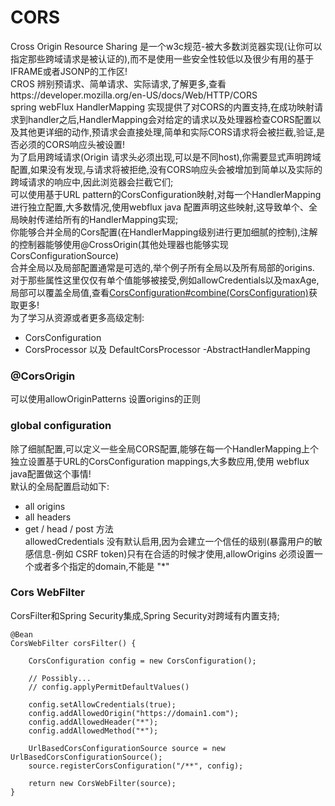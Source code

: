 # CORS
Cross Origin Resource Sharing 是一个w3c规范-被大多数浏览器实现(让你可以指定那些跨域请求是被认证的),而不是使用一些安全性较低以及很少有用的基于IFRAME或者JSONP的工作区! \
CROS 辨别预请求、简单请求、实际请求,了解更多,查看https://developer.mozilla.org/en-US/docs/Web/HTTP/CORS \
spring webFlux HandlerMapping 实现提供了对CORS的内置支持,在成功映射请求到handler之后,HandlerMapping会对给定的请求以及处理器检查CORS配置以及其他更详细的动作,预请求会直接处理,简单和实际CORS请求将会被拦截,验证,是否必须的CORS响应头被设置! \
为了启用跨域请求(Origin 请求头必须出现,可以是不同host),你需要显式声明跨域配置,如果没有发现,与请求将被拒绝,没有CORS响应头会被增加到简单以及实际的跨域请求的响应中,因此浏览器会拦截它们; \
可以使用基于URL pattern的CorsConfiguration映射,对每一个HandlerMapping进行独立配置,大多数情况,使用webflux java 配置声明这些映射,这导致单个、全局映射传递给所有的HandlerMapping实现; \
你能够合并全局的Cors配置(在HandlerMapping级别进行更加细腻的控制),注解的控制器能够使用@CrossOrigin(其他处理器也能够实现CorsConfigurationSource) \
合并全局以及局部配置通常是可选的,举个例子所有全局以及所有局部的origins. 对于那些属性这里仅仅有单个值能够被接受,例如allowCredentials以及maxAge,局部可以覆盖全局值,查看[CorsConfiguration#combine(CorsConfiguration)](https://docs.spring.io/spring-framework/docs/5.3.10-SNAPSHOT/javadoc-api/org/springframework/web/cors/CorsConfiguration.html#combine-org.springframework.web.cors.CorsConfiguration-)获取更多! \
为了学习从资源或者更多高级定制:
- CorsConfiguration
- CorsProcessor 以及 DefaultCorsProcessor
-AbstractHandlerMapping
### @CorsOrigin
可以使用allowOriginPatterns  设置origins的正则
### global configuration
除了细腻配置,可以定义一些全局CORS配置,能够在每一个HandlerMapping上个独立设置基于URL的CorsConfiguration mappings,大多数应用,使用 webflux java配置做这个事情! \
默认的全局配置启动如下:
- all origins
- all headers
- get / head / post 方法 \
allowedCredentials 没有默认启用,因为会建立一个信任的级别(暴露用户的敏感信息-例如 CSRF token)只有在合适的时候才使用,allowOrigins 必须设置一个或者多个指定的domain,不能是 "*"
### Cors WebFilter
CorsFilter和Spring Security集成,Spring Security对跨域有内置支持;
```text
@Bean
CorsWebFilter corsFilter() {

    CorsConfiguration config = new CorsConfiguration();

    // Possibly...
    // config.applyPermitDefaultValues()

    config.setAllowCredentials(true);
    config.addAllowedOrigin("https://domain1.com");
    config.addAllowedHeader("*");
    config.addAllowedMethod("*");

    UrlBasedCorsConfigurationSource source = new UrlBasedCorsConfigurationSource();
    source.registerCorsConfiguration("/**", config);

    return new CorsWebFilter(source);
}
```
